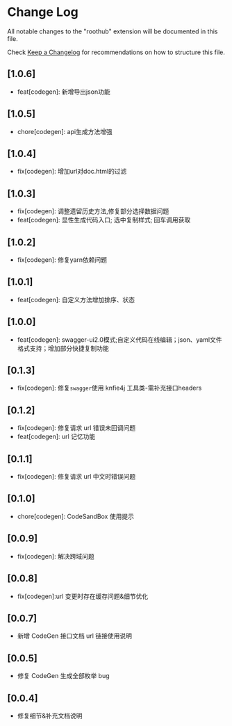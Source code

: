 <!--
 * @Author: ZtrainWilliams ztrain1224@163.com
 * @Date: 2022-07-27 17:12:59
 * @Description: 
-->

# Change Log

All notable changes to the "roothub" extension will be documented in this file.

Check [Keep a Changelog](http://keepachangelog.com/) for recommendations on how to structure this file.

## [1.0.6]

- feat[codegen]: 新增导出json功能

## [1.0.5]

- chore[codegen]: api生成方法增强

## [1.0.4]

- fix[codegen]: 增加url对doc.html的过滤

## [1.0.3]

- fix[codegen]: 调整遗留历史方法,修复部分选择数据问题
- feat[codegen]: 显性生成代码入口; 选中复制样式; 回车调用获取

## [1.0.2]

- fix[codegen]: 修复yarn依赖问题

## [1.0.1]

- feat[codegen]: 自定义方法增加排序、状态

## [1.0.0]

- feat[codegen]: swagger-ui2.0模式;自定义代码在线编辑；json、yaml文件格式支持；增加部分快捷复制功能

## [0.1.3]

- fix[codegen]: 修复`swagger`使用 knfie4j 工具类-需补充接口headers

## [0.1.2]

- fix[codegen]: 修复请求 url 错误未回调问题
- feat[codegen]: url 记忆功能

## [0.1.1]

- fix[codegen]: 修复请求 url 中文时错误问题

## [0.1.0]

- chore[codegen]: CodeSandBox 使用提示

## [0.0.9]

- fix[codegen]: 解决跨域问题

## [0.0.8]

- fix[codegen]:url 变更时存在缓存问题&细节优化

## [0.0.7]

- 新增 CodeGen 接口文档 url 链接使用说明

## [0.0.5]

- 修复 CodeGen 生成全部枚举 bug

## [0.0.4]

- 修复细节&补充文档说明
